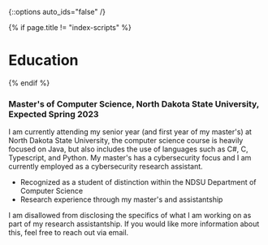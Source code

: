 {::options auto_ids="false" /}

{% if page.title != "index-scripts" %}
# Education
{% endif %}

### **Master's of Computer Science**, North Dakota State University, Expected Spring 2023

I am currently attending my senior year (and first year of my master's) at North Dakota State University, the computer science course is heavily focused on Java, but also includes the use of languages such as C#, C, Typescript, and Python. My master's has a cybersecurity focus and I am currently employed as a cybersecurity research assistant.

* Recognized as a student of distinction within the NDSU Department of Computer Science
* Research experience through my master's and assistantship

I am disallowed from disclosing the specifics of what I am working on as part of my research assistantship. If you would like more information about this, feel free to reach out via email. 